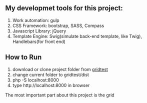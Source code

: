 
My developmet tools for this project:
-------------------------------------

1. Work automation: gulp
2. CSS Framework: bootstrap, SASS, Compass
3. Javascript Library: jQuery
4. Template Engine: Swig(simulate back-end template, like Twig), Handlebars(for front end)

How to Run
----------
1. download or clone project folder from [gridtest](https://github.com/altstreet/gridtest.git)
2. change current folder to gridtest/dist
3. php -S localhost:8000
4. type http://localhost:8000 in browser

The most important part about this project is the grid 